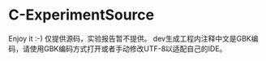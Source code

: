 # C-ExperimentSource
Enjoy it :-)
仅提供源码，实验报告暂不提供。
dev生成工程内注释中文是GBK编码，请使用GBK编码方式打开或者手动修改UTF-8以适配自己的IDE。